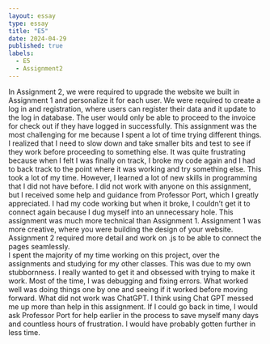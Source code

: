 ```yaml
---
layout: essay
type: essay
title: "E5"
date: 2024-04-29
published: true
labels:
  - E5
  - Assignment2
---
```


In Assignment 2, we were required to upgrade the website we built in Assignment 1 and personalize it for each user. We were required to create a log in and registration, where users can register their data and it update to the log in database. The user would only be able to proceed to the invoice for check out if they have logged in successfully. 
This assignment was the most challenging for me because I spent a lot of time trying different things. I realized that I need to slow down and take smaller bits and test to see if they work before proceeding to something else. It was quite frustrating because when I felt I was finally on track, I broke my code again and I had to back track to the point where it was working and try something else. This took a lot of my time. However, I learned a lot of new skills in programming that I did not have before. 
I did not work with anyone on this assignment, but I received some help and guidance from Professor Port, which I greatly appreciated. I had my code working but when it broke, I couldn’t get it to connect again because I dug myself into an unnecessary hole.
This assignment was much more technical than Assignment 1. Assignment 1 was more creative, where you were building the design of your website. Assignment 2 required more detail and work on .js to be able to connect the pages seamlessly.   
I spent the majority of my time working on this project, over the assignments and studying for my other classes. This was due to my own stubbornness. I really wanted to get it and obsessed with trying to make it work. Most of the time, I was debugging and fixing errors. What worked well was doing things one by one and seeing if it worked before moving forward. What did not work was ChatGPT. I think using Chat GPT messed me up more than help in this assignment. 
If I could go back in time, I would ask Professor Port for help earlier in the process to save myself many days and countless hours of frustration. I would have probably gotten further in less time. 

